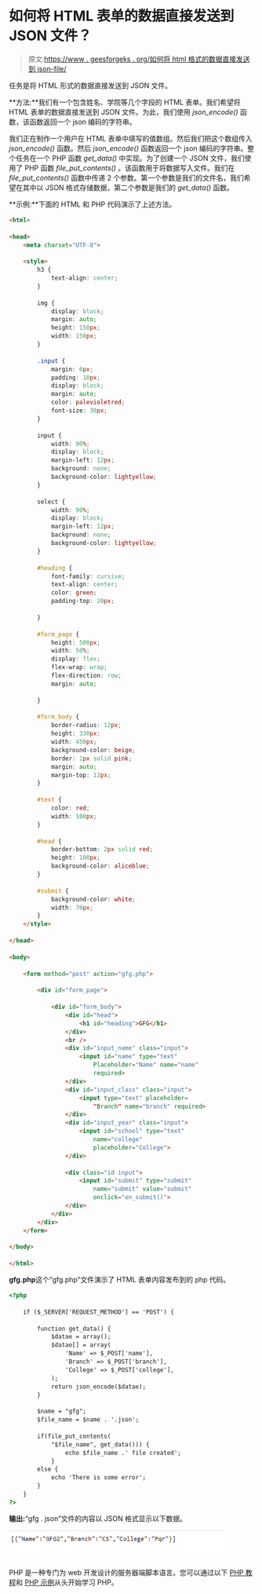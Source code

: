 # 如何将 HTML 表单的数据直接发送到 JSON 文件？

> 原文:[https://www . geesforgeks . org/如何将 html 格式的数据直接发送到 json-file/](https://www.geeksforgeeks.org/how-to-send-data-of-html-form-directly-to-json-file/)

任务是将 HTML 形式的数据直接发送到 JSON 文件。

**方法:**我们有一个包含姓名、学院等几个字段的 HTML 表单。我们希望将 HTML 表单的数据直接发送到 JSON 文件。为此，我们使用 *json_encode()* 函数，该函数返回一个 json 编码的字符串。

我们正在制作一个用户在 HTML 表单中填写的值数组。然后我们把这个数组传入 *json_encode()* 函数。然后 *json_encode()* 函数返回一个 json 编码的字符串。整个任务在一个 PHP 函数 *get_data()* 中实现。为了创建一个 JSON 文件，我们使用了 PHP 函数 *file_put_contents()* 。该函数用于将数据写入文件。我们在 *file_put_contents()* 函数中传递 2 个参数。第一个参数是我们的文件名，我们希望在其中以 JSON 格式存储数据，第二个参数是我们的 *get_data()* 函数。

**示例:**下面的 HTML 和 PHP 代码演示了上述方法。

```html
<html>

<head>
    <meta charset="UTF-8">

    <style>
        h3 {
            text-align: center;
        }

        img {
            display: block;
            margin: auto;
            height: 150px;
            width: 150px;
        }

        .input {
            margin: 6px;
            padding: 10px;
            display: block;
            margin: auto;
            color: palevioletred;
            font-size: 30px;
        }

        input {
            width: 90%;
            display: block;
            margin-left: 12px;
            background: none;
            background-color: lightyellow;
        }

        select {
            width: 90%;
            display: block;
            margin-left: 12px;
            background: none;
            background-color: lightyellow;
        }

        #heading {
            font-family: cursive;
            text-align: center;
            color: green;
            padding-top: 20px;

        }

        #form_page {
            height: 500px;
            width: 50%;
            display: flex;
            flex-wrap: wrap;
            flex-direction: row;
            margin: auto;

        }

        #form_body {
            border-radius: 12px;
            height: 330px;
            width: 450px;
            background-color: beige;
            border: 1px solid pink;
            margin: auto;
            margin-top: 12px;
        }

        #text {
            color: red;
            width: 100px;
        }

        #head {
            border-bottom: 2px solid red;
            height: 100px;
            background-color: aliceblue;
        }

        #submit {
            background-color: white;
            width: 70px;
        }
    </style>

</head>

<body>

    <form method="post" action="gfg.php">

        <div id="form_page">

            <div id="form_body">
                <div id="head">
                    <h1 id="heading">GFG</h1>
                </div>
                <br />
                <div id="input_name" class="input">
                    <input id="name" type="text" 
                        Placeholder="Name" name="name" 
                        required>
                </div>
                <div id="input_class" class="input">
                    <input type="text" placeholder=
                        "Branch" name="branch" required>
                </div>
                <div id="input_year" class="input">
                    <input id="school" type="text" 
                        name="college" 
                        placeholder="College">
                </div>

                <div class="id input">
                    <input id="submit" type="submit" 
                        name="submit" value="submit" 
                        onclick="on_submit()">
                </div>
            </div>
        </div>
    </form>

</body>

</html>
```

**gfg.php**这个“gfg.php”文件演示了 HTML 表单内容发布到的 php 代码。

```html
<?php

    if ($_SERVER['REQUEST_METHOD'] == 'POST') {

        function get_data() {
            $datae = array();
            $datae[] = array(
                'Name' => $_POST['name'],
                'Branch' => $_POST['branch'],
                'College' => $_POST['college'],
            );
            return json_encode($datae);
        }

        $name = "gfg";
        $file_name = $name . '.json';

        if(file_put_contents(
            "$file_name", get_data())) {
                echo $file_name .' file created';
            }
        else {
            echo 'There is some error';
        }
    }
?>
```

**输出:**“gfg . json”文件的内容以 JSON 格式显示以下数据。

![](img/3dd3ca9da68b40d3c6e5bc8a6d959eb1.png)

PHP 是一种专门为 web 开发设计的服务器端脚本语言。您可以通过以下 [PHP 教程](https://www.geeksforgeeks.org/php-tutorials/)和 [PHP 示例](https://www.geeksforgeeks.org/php-examples/)从头开始学习 PHP。